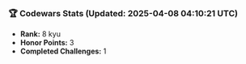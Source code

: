 ### 🏆 Codewars Stats (Updated: 2025-04-08 04:10:21 UTC)

- **Rank:** 8 kyu
- **Honor Points:** 3
- **Completed Challenges:** 1
